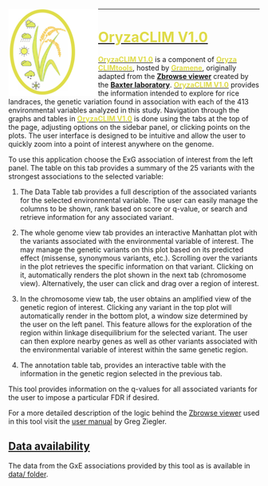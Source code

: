 [<img align="left" width="180" height="175" src="https://github.com/CLIMtools/Oryza_CLIMGeno_Japonica/blob/main/www/Oryza_CLIMGeno_logo.png">](https://gramene.org/CLIMtools/oryza_v1.0/Oryza_CLIMGeno_Japonica/ "Oryza CLIMGeno: Japonica landraces")
****
#  [<span style="color:#DFDB48">OryzaCLIM V1.0</span>](https://gramene.org/CLIMtools/oryza_v1.0/OryzaCLIM/ "OryzaCLIM V1.0")


[**<span style="color:#DFDB48">OryzaCLIM V1.0</span>**](https://gramene.org/CLIMtools/oryza_v1.0/OryzaCLIM/OryzaCLIM-V1//) is a component of [**<span style="color:#DFDB48">Oryza CLIMtools</span>**](https://gramene.org/CLIMtools/oryza_v1.0/), hosted by [**<span style="color:#DFDB48">Gramene</span>**](https://www.gramene.org/), originally adapted from the [**Zbrowse viewer**](http://www.baxterlab.org/untitled-cqi0) created by the [**Baxter laboratory**](http://www.baxterlab.org/). [**<span style="color:#DFDB48">OryzaCLIM V1.0</span>**](https://gramene.org/CLIMtools/oryza_v1.0/OryzaCLIM/OryzaCLIM-V1//) provides the information  intended to explore for rice landraces, the genetic variation found in association with each of the 413 environmental variables analyzed in this study.
Navigation through the graphs and tables in [**<span style="color:#DFDB48">OryzaCLIM V1.0</span>**](https://gramene.org/CLIMtools/oryza_v1.0/OryzaCLIM/OryzaCLIM-V1//) is done using the tabs at the top of the page, adjusting options on the sidebar panel, or clicking points on the plots. The user interface is designed to be intuitive and allow the user to quickly zoom into a point of interest anywhere on the genome.

To use this application choose the ExG association of interest from the left panel. The table on this tab provides a summary of the 25 variants with the strongest associations to the selected variable:

1. The Data Table tab provides a full description of the associated variants for the selected environmental variable. The user can easily manage the columns to be shown, rank based on score or q-value, or search and retrieve information for any associated variant.

2. The whole genome view tab provides an interactive Manhattan plot with the variants associated with the environmental variable of interest. The may manage the genetic variants on this plot based on its predicted effect (missense, synonymous variants, etc.). Scrolling over the variants in the plot retrieves the specific information on that variant. Clicking on it, automatically renders the plot shown in the next tab (chromosome view). Alternatively, the user can click and drag over a region of interest.

3. In the chromosome view tab, the user obtains an amplified view of the genetic region of interest. Clicking any variant in the top plot will automatically render in the bottom plot, a window size determined by the user on the left panel. This feature allows for the exploration of the region within linkage disequilibrium for the selected variant. The user can then explore nearby genes as well as other variants associated with the environmental variable of interest within the same genetic region.

4. The annotation table tab, provides an interactive table with the information in the genetic region selected in the previous tab.

This tool provides information on the q-values for all associated variants for the user to impose a particular FDR if desired.

For a more detailed description of the logic behind the [Zbrowse viewer](http://www.baxterlab.org/untitled-cqi0) used in this tool visit the [user manual](http://docs.wixstatic.com/ugd/52737a_2a65d0deb3bd4da2b5c0190c0de343ca.pdf) by Greg Ziegler.


## [Data availability](https://github.com/CLIMtools/ClimGeno/tree/master/data)
The data from the GxE associations provided by this tool as is available in [data/ folder](https://github.com/CLIMtools/CLIMGeno/tree/master/www/config/data). 
